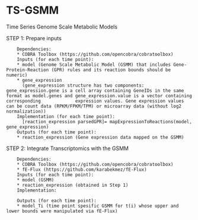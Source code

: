 # TS-GSMM
Time Series Genome Scale Metabolic Models

STEP 1: Prepare inputs

        Dependencies:
        * COBRA Toolbox (https://github.com/opencobra/cobratoolbox)
        Inputs (for each time point):
        * model (Genome Scale Metabolic Model (GSMM) that includes Gene-Protein-Reaction (GPR) rules and its reaction bounds should be numeric)
        * gene_expression
          (gene_expression structure has two components: gene_expression.gene is a cell array containing GeneIDs in the same format as model.genes and gene_expression.value is a vector containing corresponding             expression values. Gene expression values can be count data (RPKM/FPKM/TPM) or microarray data (without log2 normalization))
        Implementation (for each time point):
          [reaction_expression parsedGPR]= mapExpressionToReactions(model, gene_expression)
        Outputs (for each time point): 
        * reaction_expression (Gene expression data mapped on the GSMM)

STEP 2: Integrate Transcriptomics with the GSMM

        Dependencies:
        * COBRA Toolbox (https://github.com/opencobra/cobratoolbox)
        * fE-Flux (https://github.com/karabekmez/fE-Flux)        
        Inputs (for each time point):
        * model (GSMM)
        * reaction_expression (obtained in Step 1)   
        Implementation:
        
        Outputs (for each time point): 
        * model_Ti (time point spesific GSMM for t(i) whose upper and lower bounds were manipulated via fE-Flux)
         

